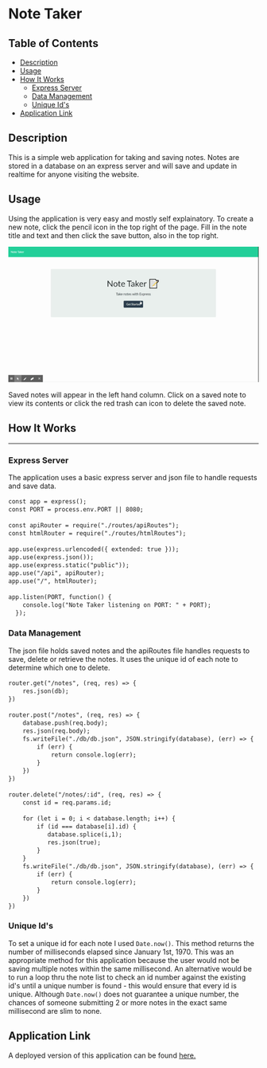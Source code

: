 # Note Taker

## Table of Contents
 - [Description](##description)
 - [Usage](##usage)
 - [How It Works](##How%20It%20Works)
    - [Express Server](###Express-Server)
    - [Data Management](###Data-Management)
    - [Unique Id's](###Unique-Id's)
 - [Application Link](##Application-Link)

## Description
This is a simple web application for taking and saving notes. Notes are stored in a database on an express server and will save and update in realtime for anyone visiting the website.

## Usage
Using the application is very easy and mostly self explainatory. To create a new note, click the pencil icon in the top right of the page. Fill in the note title and text and then click the save button, also in the top right.

![Usage](./readme-assets/usage.gif)

Saved notes will appear in the left hand column. Click on a saved note to view its contents or click the red trash can icon to delete the saved note.

## How It Works
------------------------
### Express Server
The application uses a basic express server and json file to handle requests and save data. 

```const express = require("express");
const app = express();
const PORT = process.env.PORT || 8080;

const apiRouter = require("./routes/apiRoutes");
const htmlRouter = require("./routes/htmlRoutes");

app.use(express.urlencoded({ extended: true }));
app.use(express.json());
app.use(express.static("public"));
app.use("/api", apiRouter);
app.use("/", htmlRouter);

app.listen(PORT, function() {
    console.log("Note Taker listening on PORT: " + PORT);
  });
```
### Data Management
The json file holds saved notes and the apiRoutes file handles requests to save, delete or retrieve the notes. It uses the unique id of each note to determine which one to delete.

```
router.get("/notes", (req, res) => {
    res.json(db);
})

router.post("/notes", (req, res) => {
    database.push(req.body);
    res.json(req.body);
    fs.writeFile("./db/db.json", JSON.stringify(database), (err) => {
        if (err) {
            return console.log(err);
        }
    })
})

router.delete("/notes/:id", (req, res) => {
    const id = req.params.id;

    for (let i = 0; i < database.length; i++) {
        if (id === database[i].id) {
           database.splice(i,1);
           res.json(true);
        }
    }
    fs.writeFile("./db/db.json", JSON.stringify(database), (err) => {
        if (err) {
            return console.log(err);
        }
    })
})
```
### Unique Id's
To set a unique id for each note I used `Date.now()`. This method returns the number of milliseconds elapsed since January 1st, 1970. This was an appropriate method for this application because the user would not be saving multiple notes within the same millisecond. An alternative would be to run a loop thru the note list to check an id number against the existing id's until a unique number is found - this would ensure that every id is unique. Although `Date.now()` does not guarantee a unique number, the chances of someone submitting 2 or more notes in the exact same millisecond are slim to none.

## Application Link
A deployed version of this application can be found [here.](https://notetaker5000.herokuapp.com "Deployed Application")
